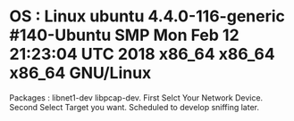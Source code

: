 # OS : Linux ubuntu 4.4.0-116-generic #140-Ubuntu SMP Mon Feb 12 21:23:04 UTC 2018 x86_64 x86_64 x86_64 GNU/Linux
Packages : libnet1-dev libpcap-dev.
First Selct Your Network Device.
Second Select Target you want.
Scheduled to develop sniffing later.
